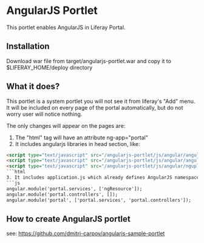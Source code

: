 AngularJS Portlet
=================

This portlet enables AngularJS in Liferay Portal.

Installation
-------------
Download war file from target/angularjs-portlet.war and copy it to $LIFERAY\_HOME/deploy directory

What it does?
-------------
This portlet is a system portlet you will not see it from liferay's "Add" menu. 
It will be included on every page of the portal automatically, but do not worry user will notice nothing.

The only changes will appear on the pages are:

1. The "html" tag will have an attribute ng-app="portal"
2. It includes angularjs libraries in head section, like:
```html
<script type="text/javascript" src="/angularjs-portlet/js/angular/angular.min.js"></script>
<script type="text/javascript" src="/angularjs-portlet/js/angular/angular-resource.js"></script>
<script type="text/javascript" src="/angularjs-portlet/js/angular/ngupload-min.js"></script>
```html
3. It includes application.js which already defines AngularJS namespaces for services and controllers
```js
angular.module('portal.services', ['ngResource']);
angular.module('portal.controllers', []);
angular.module('portal', ['portal.services', 'portal.controllers']);
```

How to create AngularJS portlet
-------------------------------

see: https://github.com/dmitri-carpov/angularjs-sample-portlet
